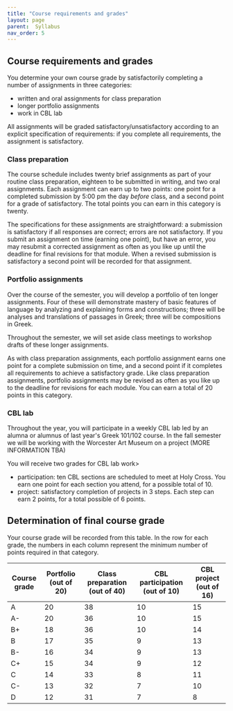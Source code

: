 ```yaml
---
title: "Course requirements and grades"
layout: page
parent:  Syllabus
nav_order: 5
---
```



## Course requirements and grades

You determine your own course grade by satisfactorily completing a number of assignments in three categories:

- written and oral assignments for class preparation 
- longer portfolio assignments 
- work in CBL lab

All assignments will be graded satisfactory/unsatisfactory according to an explicit specification of requirements: if you complete all requirements, the assignment is satisfactory.




###  Class preparation

The course schedule includes twenty brief assignments as part of your routine class preparation, eighteen to be submitted in writing, and two oral assignments. Each assignment can earn up to two points: one point for a completed submission by 5:00 pm the day *before* class, and a second point for a grade of satisfactory.  The total points you can earn in this category is twenty.

The specifications for these assignments are straightforward: a submission is satisfactory if all responses are correct; errors are not satisfactory. If you submit an assignment on time (earning one point), but have an error, you may resubmit a corrected assignment as often as you like up until the deadline for final revisions for that module. When a revised submission is satisfactory a second point will be recorded for that assignment.




### Portfolio assignments

Over the course of the semester, you will develop a portfolio of ten longer assignments. Four of these will demonstrate mastery of basic features of language by analyzing and explaining forms and constructions; three will be analyses and translations of passages in Greek; three  will be compositions in Greek.

Throughout the semester, we will set aside class meetings to workshop drafts of these longer assignments.

As with class preparation assignments, each portfolio assignment earns one point for a complete submission on time, and a second point if it completes all requirements to achieve a satisfactory grade.  Like class preparation assignments, portfolio assignments may be revised as often as you like up to the deadline for revisions for each module. You can earn a total of 20 points in this category.


### CBL lab

Throughout the year, you will participate in a weekly CBL lab led by an alumna or alumnus of last year's Greek 101/102 course.  In the fall semester we will be working with the Worcester Art Museum on a project (MORE INFORMATION TBA) 

You will receive two grades for CBL lab work>

- participation: ten CBL sections are scheduled to meet at Holy Cross.  You earn one point for each section you attend, for a possible total of 10.
- project: satisfactory completion of projects in 3 steps. Each step can earn 2 points, for a total possible of 6 points.


## Determination of final course grade


Your course grade will be recorded from this table.  In the row for each grade, the numbers in each column represent the minimum number of points required in that category.

| Course grade | Portfolio (out of 20) | Class preparation (out of 40) | CBL participation (out of 10) | CBL project (out of 16) |
| --- | --- | --- | --- | --- 
| A | 20 | 38 |  10 | 15 | 
| A- | 20 | 36 |  10 | 15 | 
| B+ | 18 | 36 |  10 | 14 | 
| B | 17 | 35 |  9 | 13 | 
| B- | 16 | 34 |  9 | 13 | 
| C+ | 15 | 34 |  9 | 12 | 
| C | 14 | 33 |  8 | 11 | 
| C- | 13 | 32 |  7 | 10 | 
| D | 12 | 31 |  7 | 8 | 

